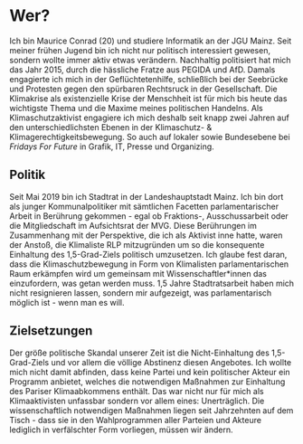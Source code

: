 # Wer?

Ich bin Maurice Conrad (20) und studiere Informatik an der JGU Mainz. Seit meiner frühen Jugend bin ich nicht nur politisch interessiert gewesen, sondern wollte immer aktiv etwas verändern. Nachhaltig politisiert hat mich das Jahr 2015, durch die hässliche Fratze aus PEGIDA und AfD. Damals engagierte ich mich in der Geflüchtetenhilfe, schließlich bei der Seebrücke und Protesten gegen den spürbaren Rechtsruck in der Gesellschaft. Die Klimakrise als existenzielle Krise der Menschheit ist für mich bis heute das wichtigste Thema und die Maxime meines politischen Handelns. Als Klimaschutzaktivist engagiere ich mich deshalb seit knapp zwei Jahren auf den unterschiedlichsten Ebenen in der Klimaschutz- & Klimagerechtigkeitsbewegung. So auch auf lokaler sowie Bundesebene bei *Fridays For Future* in Grafik, IT, Presse und Organizing.

## Politik

Seit Mai 2019 bin ich Stadtrat in der Landeshauptstadt Mainz. Ich bin dort als junger Kommunalpolitiker mit sämtlichen Facetten parlamentarischer Arbeit in Berührung gekommen - egal ob Fraktions-, Ausschussarbeit oder die Mitgliedschaft im Aufsichtsrat der MVG. Diese Berührungen im Zusammenhang mit der Perspektive, die ich als Aktivist inne hatte, waren der Anstoß, die Klimaliste RLP mitzugründen um so die konsequente Einhaltung des 1,5-Grad-Ziels politisch umzusetzen. Ich glaube fest daran, dass die Klimaschutzbewegung in Form von Klimalisten parlamentarischen Raum erkämpfen wird um gemeinsam mit Wissenschaftler\*innen das einzufordern, was getan werden muss. 1,5 Jahre Stadtratsarbeit haben mich nicht resignieren lassen, sondern mir aufgezeigt, was parlamentarisch möglich ist - wenn man es will.

## Zielsetzungen

Der größe politische Skandal unserer Zeit ist die Nicht-Einhaltung des 1,5-Grad-Ziels und vor allem die völlige Abstinenz diesen Angebotes. Ich wollte mich nicht damit abfinden, dass keine Partei und kein politischer Akteur ein Programm anbietet, welches die notwendigen Maßnahmen zur Einhaltung des Pariser Klimaabkommens enthält. Das war nicht nur für mich als Klimaaktivisten unfassbar sondern vor allem eines: Unerträglich. Die wissenschaftlich notwendigen Maßnahmen liegen seit Jahrzehnten auf dem Tisch - dass sie in den Wahlprogrammen aller Parteien und Akteure lediglich in verfälschter Form vorliegen, müssen wir ändern.
